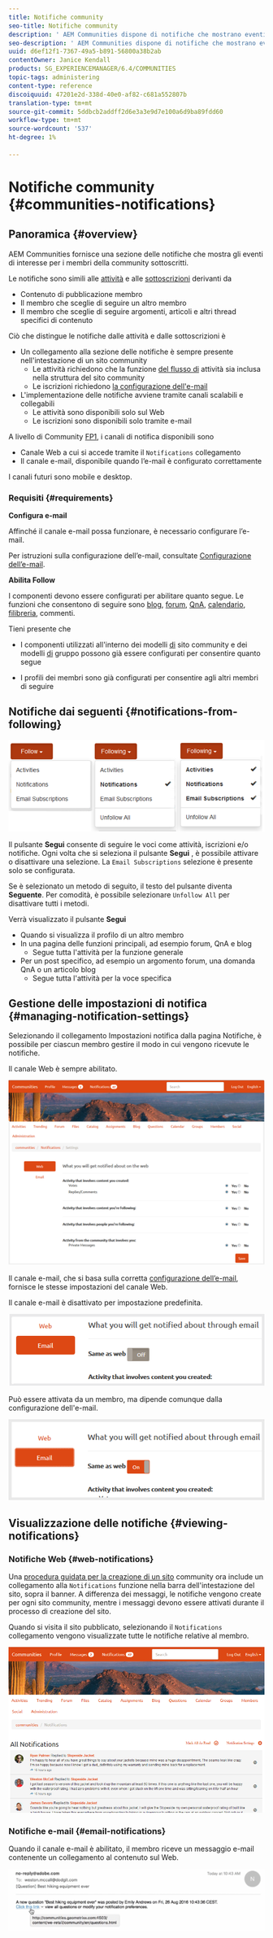 ```yaml
---
title: Notifiche community
seo-title: Notifiche community
description: ' AEM Communities dispone di notifiche che mostrano eventi di interesse per il membro della community che ha effettuato l''accesso'
seo-description: ' AEM Communities dispone di notifiche che mostrano eventi di interesse per il membro della community che ha effettuato l''accesso'
uuid: d6ef12f1-7367-49a5-b891-56800a38b2ab
contentOwner: Janice Kendall
products: SG_EXPERIENCEMANAGER/6.4/COMMUNITIES
topic-tags: administering
content-type: reference
discoiquuid: 47201e2d-338d-40e0-af82-c681a552807b
translation-type: tm+mt
source-git-commit: 5ddbcb2addff2d6e3a3e9d7e100a6d9ba89fdd60
workflow-type: tm+mt
source-wordcount: '537'
ht-degree: 1%

---
```



# Notifiche community {#communities-notifications}

## Panoramica {#overview}

 AEM Communities fornisce una sezione delle notifiche che mostra gli eventi di interesse per i membri della community sottoscritti.

Le notifiche sono simili alle [attività](essentials-activities.md) e alle [sottoscrizioni](subscriptions.md) derivanti da

* Contenuto di pubblicazione membro
* Il membro che sceglie di seguire un altro membro
* Il membro che sceglie di seguire argomenti, articoli e altri thread specifici di contenuto

Ciò che distingue le notifiche dalle attività e dalle sottoscrizioni è

* Un collegamento alla sezione delle notifiche è sempre presente nell&#39;intestazione di un sito community
   * Le attività richiedono che la funzione [del flusso di](functions.md#activity-stream-function) attività sia inclusa nella struttura del sito community
   * Le iscrizioni richiedono [la configurazione dell&#39;e-mail](email.md)
* L&#39;implementazione delle notifiche avviene tramite canali scalabili e collegabili
   * Le attività sono disponibili solo sul Web
   * Le iscrizioni sono disponibili solo tramite e-mail

A livello di Community [FP1](deploy-communities.md#latestfeaturepack), i canali di notifica disponibili sono

* Canale Web a cui si accede tramite il `Notifications` collegamento
* Il canale e-mail, disponibile quando l’e-mail è configurato correttamente

I canali futuri sono mobile e desktop.

### Requisiti {#requirements}

**Configura e-mail**

Affinché il canale e-mail possa funzionare, è necessario configurare l’e-mail.

Per istruzioni sulla configurazione dell’e-mail, consultate [Configurazione dell’e-mail](analytics.md).

**Abilita Follow**

I componenti devono essere configurati per abilitare quanto segue. Le funzioni che consentono di seguire sono [blog](blog-feature.md), [forum](forum.md), [QnA](working-with-qna.md), [calendario](calendar.md), [filibreria](file-library.md)[](comments.md), commenti.

Tieni presente che

* I componenti utilizzati all&#39;interno dei modelli [di](sites.md) sito community e dei modelli [di](tools-groups.md) gruppo possono già essere configurati per consentire quanto segue

* I profili dei membri sono già configurati per consentire agli altri membri di seguire

## Notifiche dai seguenti {#notifications-from-following}

![chlimage_1-254](assets/chlimage_1-254.png)

Il pulsante **Segui** consente di seguire le voci come attività, iscrizioni e/o notifiche. Ogni volta che si seleziona il pulsante **Segui** , è possibile attivare o disattivare una selezione. La `Email Subscriptions` selezione è presente solo se configurata.

Se è selezionato un metodo di seguito, il testo del pulsante diventa **Seguente**. Per comodità, è possibile selezionare `Unfollow All` per disattivare tutti i metodi.

Verrà visualizzato il pulsante **Segui**

* Quando si visualizza il profilo di un altro membro
* In una pagina delle funzioni principali, ad esempio forum, QnA e blog
   * Segue tutta l&#39;attività per la funzione generale
* Per un post specifico, ad esempio un argomento forum, una domanda QnA o un articolo blog
   * Segue tutta l&#39;attività per la voce specifica

## Gestione delle impostazioni di notifica {#managing-notification-settings}

Selezionando il collegamento Impostazioni notifica dalla pagina Notifiche, è possibile per ciascun membro gestire il modo in cui vengono ricevute le notifiche.

Il canale Web è sempre abilitato.

![chlimage_1-255](assets/chlimage_1-255.png)

Il canale e-mail, che si basa sulla corretta [configurazione dell’e-mail](email.md), fornisce le stesse impostazioni del canale Web.

Il canale e-mail è disattivato per impostazione predefinita.

![chlimage_1-256](assets/chlimage_1-256.png)

Può essere attivata da un membro, ma dipende comunque dalla configurazione dell&#39;e-mail.

![chlimage_1-257](assets/chlimage_1-257.png)

## Visualizzazione delle notifiche {#viewing-notifications}

### Notifiche Web {#web-notifications}

Una [procedura guidata per la creazione di un sito](sites-console.md) community ora include un collegamento alla `Notifications` funzione nella barra dell&#39;intestazione del sito, sopra il banner. A differenza dei messaggi, le notifiche vengono create per ogni sito community, mentre i messaggi devono essere attivati durante il processo di creazione del sito.

Quando si visita il sito pubblicato, selezionando il `Notifications` collegamento vengono visualizzate tutte le notifiche relative al membro.

![chlimage_1-258](assets/chlimage_1-258.png)

### Notifiche e-mail {#email-notifications}

Quando il canale e-mail è abilitato, il membro riceve un messaggio e-mail contenente un collegamento al contenuto sul Web.

![chlimage_1-259](assets/chlimage_1-259.png)


